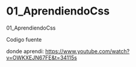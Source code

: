# 01_AprendiendoCss
01_AprendiendoCss 



Codigo fuente 



donde aprendi: https://www.youtube.com/watch?v=OWKXEJN67FE&t=34115s
